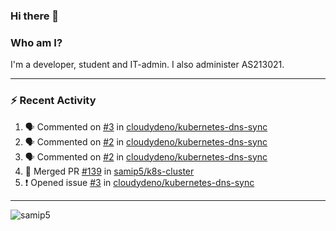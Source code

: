 ### Hi there 👋

### Who am I?
I'm a developer, student and IT-admin. I also administer AS213021.

---
### :zap: Recent Activity
<!--START_SECTION:activity-->
1. 🗣 Commented on [#3](https://github.com/cloudydeno/kubernetes-dns-sync/issues/3) in [cloudydeno/kubernetes-dns-sync](https://github.com/cloudydeno/kubernetes-dns-sync)
2. 🗣 Commented on [#2](https://github.com/cloudydeno/kubernetes-dns-sync/issues/2) in [cloudydeno/kubernetes-dns-sync](https://github.com/cloudydeno/kubernetes-dns-sync)
3. 🗣 Commented on [#2](https://github.com/cloudydeno/kubernetes-dns-sync/issues/2) in [cloudydeno/kubernetes-dns-sync](https://github.com/cloudydeno/kubernetes-dns-sync)
4. 🎉 Merged PR [#139](https://github.com/samip5/k8s-cluster/pull/139) in [samip5/k8s-cluster](https://github.com/samip5/k8s-cluster)
5. ❗️ Opened issue [#3](https://github.com/cloudydeno/kubernetes-dns-sync/issues/3) in [cloudydeno/kubernetes-dns-sync](https://github.com/cloudydeno/kubernetes-dns-sync)
<!--END_SECTION:activity-->
---

<img align="center" src="https://github-readme-stats.vercel.app/api?username=samip5&show_icons=true" alt="samip5" />
